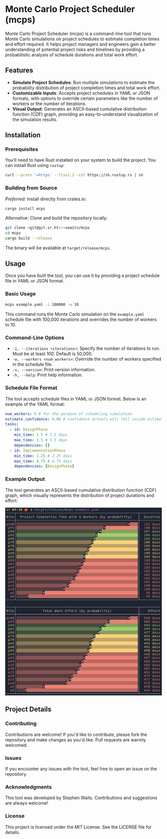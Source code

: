 # Monte Carlo Project Scheduler (mcps)

Monte Carlo Project Scheduler (mcps) is a command-line tool that runs Monte
Carlo simulations on project schedules to estimate completion times and effort
required. It helps project managers and engineers gain a better understanding of
potential project risks and timelines by providing a probabilistic analysis of
schedule durations and total work effort.

## Features

- **Simulate Project Schedules**: Run multiple simulations to estimate the
  probability distribution of project completion times and total work effort.
- **Customizable Inputs**: Accepts project schedules in YAML or JSON formats,
  with options to override certain parameters like the number of workers or the
  number of iterations.
- **Visual Output**: Generates an ASCII-based cumulative distribution function
  (CDF) graph, providing an easy-to-understand visualization of the simulation
  results.

## Installation

### Prerequisites

You'll need to have Rust installed on your system to build the project. You can
install Rust using `rustup`:

```bash
curl --proto '=https' --tlsv1.2 -sSf https://sh.rustup.rs | sh
```

### Building from Source

_Preferred_: Install directly from crates.io:

```bash
cargo install mcps
```

_Alternative_: Clone and build the repository locally:

```bash
git clone <git@git.sr.ht>:~swaits/mcps
cd mcps
cargo build --release
```

The binary will be available at `target/release/mcps`.

## Usage

Once you have built the tool, you can use it by providing a project schedule
file in YAML or JSON format.

### Basic Usage

```bash
mcps example.yaml -i 100000 -w 10
```

This command runs the Monte Carlo simulation on the `example.yaml` schedule file
with 100,000 iterations and overrides the number of workers to 10.

### Command-Line Options

- `-i, --iterations <iterations>`: Specify the number of iterations to run. Must be at least 100. Default is 50,000.
- `-w, --workers <num_workers>`: Override the number of workers specified in the schedule file.
- `-v, --version`: Print version information.
- `-h, --help`: Print help information.

### Schedule File Format

The tool accepts schedule files in YAML or JSON format. Below is an example of the YAML format:

```yaml
num_workers: 5 # for the purpose of scheduling simulation
estimate_confidence: 0.80 # confidence actuals will fall inside estimate bounds
tasks:
  - id: DesignPhase
    min_time: 1.5 # 1.5 days
    max_time: 3.5 # 3.5 days
    dependencies: []
  - id: ImplementationPhase
    min_time: 2.25 # 2.25 days
    max_time: 4.75 # 4.75 days
    dependencies: [DesignPhase]
```

### Example Output

The tool generates an ASCII-based cumulative distribution function (CDF) graph,
which visually represents the distribution of project durations and effort:

![example output of mcps](./assets/output.png)

## Project Details

### Contributing

Contributions are welcome! If you'd like to contribute, please fork the
repository and make changes as you'd like. Pull requests are warmly welcomed.

### Issues

If you encounter any issues with the tool, feel free to open an issue on the repository.

### Acknowledgments

This tool was developed by Stephen Waits. Contributions and suggestions are
always welcome!

### License

This project is licensed under the MIT License. See the LICENSE file for details.
